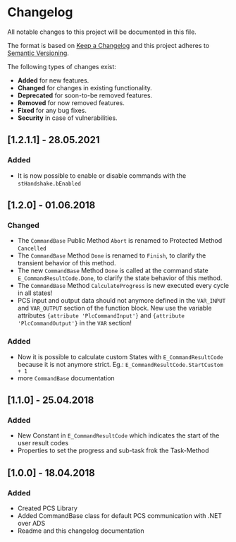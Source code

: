 # Changelog
All notable changes to this project will be documented in this file.

The format is based on [Keep a Changelog](http://keepachangelog.com/en/1.0.0/)
and this project adheres to [Semantic Versioning](http://semver.org/spec/v2.0.0.html).

The following types of changes exist:
- **Added** for new features.
- **Changed** for changes in existing functionality.
- **Deprecated** for soon-to-be removed features.
- **Removed** for now removed features.
- **Fixed** for any bug fixes.
- **Security** in case of vulnerabilities.

## [1.2.1.1] - 28.05.2021
### Added
- It is now possible to enable or disable commands with the `stHandshake.bEnabled`

## [1.2.0] - 01.06.2018
### Changed
- The `CommandBase` Public Method `Abort` is renamed to Protected Method `Cancelled`
- The `CommandBase` Method `Done` is renamed to `Finish`, to clarify the transient behavior of this method.
- The new `CommandBase` Method `Done` is called at the command state `E_CommandResultCode.Done`, to clarify the state behavior of this method.
- The `CommandBase` Method `CalculateProgress` is new executed every cycle in all states!
- PCS input and output data should not anymore defined in the `VAR_INPUT` and `VAR_OUTPUT` section of the function block. New use the variable attributes `{attribute 'PlcCommandInput'}` and `{attribute 'PlcCommandOutput'}` in the `VAR` section!

### Added
- Now it is possible to calculate custom States with `E_CommandResultCode` because it is not anymore strict. Eg.: `E_CommandResultCode.StartCustom + 1`
- more `CommandBase` documentation

## [1.1.0] - 25.04.2018
### Added
- New Constant in `E_CommandResultCode` which indicates the start of the user result codes
- Properties to set the progress and sub-task frok the Task-Method

## [1.0.0] - 18.04.2018
### Added
- Created PCS Library
- Added CommandBase class for default PCS communication with .NET over ADS
- Readme and this changelog documentation
